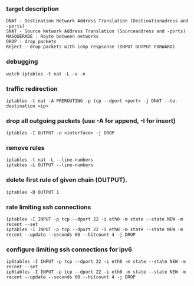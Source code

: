 ### target description
```
DNAT - Destination Network Address Translation (Destinationadress and -ports)
SNAT - Source Network Address Translation (Sourceaddress and -ports)
MASQUERADE - Route between networks
DROP - drop packets
Reject - drop packets with icmp respsonse (INPUT OUTPUT FORWARD)
```

### debugging
```
watch iptables -t nat -L -v -n
```

### traffic redirection
```
iptables -t nat -A PREROUTING -p tcp --dport <port> -j DNAT --to-destination <ip>
```

### drop all outgoing packets (use -A for append, -I for insert)
```
iptables -I OUTPUT -o <interface> -j DROP
```

### remove rules
```
iptables -t nat -L --line-numbers
iptables -L OUTPUT --line-numbers
```

### delete first rule of given chain (OUTPUT).
```
iptables -D OUTPUT 1
```

### rate limiting ssh connections
```
iptables -I INPUT -p tcp --dport 22 -i eth0 -m state --state NEW -m recent --set
iptables -I INPUT -p tcp --dport 22 -i eth0 -m state --state NEW -m recent --update --seconds 60 --hitcount 4 -j DROP
```

### configure limiting ssh connections for ipv6
```
ip6tables -I INPUT -p tcp --dport 22 -i eth0 -m state --state NEW -m recent --set
ip6tables -I INPUT -p tcp --dport 22 -i eth0 -m state --state NEW -m recent --update --seconds 60 --hitcount 4 -j DROP
```

